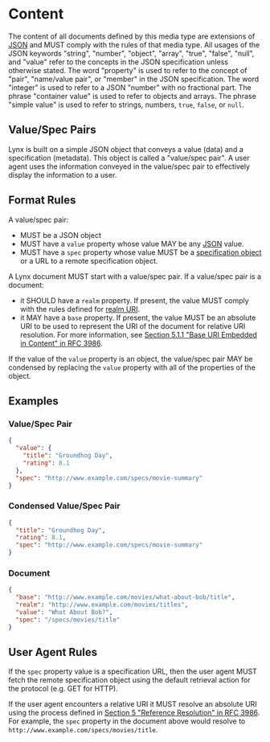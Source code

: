 # Content

The content of all documents defined by this media type are extensions of [JSON](/#json) and MUST comply with the rules of that media type. All usages of the JSON keywords "string", "number", "object", "array", "true", "false", "null", and "value" refer to the concepts in the JSON specification unless otherwise stated. The word "property" is used to refer to the concept of "pair", "name/value pair", or "member" in the JSON specification. The word "integer" is used to refer to a JSON "number" with no fractional part. The phrase "container value" is used to refer to objects and arrays. The phrase "simple value" is used to refer to strings, numbers, `true`, `false`, or `null`.

## Value/Spec Pairs

Lynx is built on a simple JSON object that conveys a value (data) and a specification (metadata). This object is called a "value/spec pair". A user agent uses the information conveyed in the value/spec pair to effectively display the information to a user.

## Format Rules

A value/spec pair:

- MUST be a JSON object
- MUST have a `value` property whose value MAY be any [JSON](/#json) value.
- MUST have a `spec` property whose value MUST be a [specification object](/specifications/) or a URL to a remote specification object.

A Lynx document MUST start with a value/spec pair. If a value/spec pair is a document:

- it SHOULD have a `realm` property. If present, the value MUST comply with the rules defined for [realm URI](/realm/).
- it MAY have a `base` property. If present, the value MUST be an absolute URI to be used to represent the URI of the document for relative URI resolution. For more information, see [Section 5.1.1 "Base URI Embedded in Content" in RFC 3986](/references/#rfc-3986).

If the value of the `value` property is an object, the value/spec pair MAY be condensed by
replacing the `value` property with all of the properties of the object.

## Examples

### Value/Spec Pair

```json
{
  "value": {
    "title": "Groundhog Day",
    "rating": 8.1
  },
  "spec": "http://www.example.com/specs/movie-summary"
}
```

### Condensed Value/Spec Pair

```json
{
  "title": "Groundhog Day",
  "rating": 8.1,
  "spec": "http://www.example.com/specs/movie-summary"
}
```

### Document

```json
{
  "base": "http://www.example.com/movies/what-about-bob/title",
  "realm": "http://www.example.com/movies/titles",
  "value": "What About Bob?",
  "spec": "/specs/movies/title"
}
```

## User Agent Rules

If the `spec` property value is a specification URL, then the user agent MUST fetch the remote specification object using the default retrieval action for the protocol (e.g. GET for HTTP).

If the user agent encounters a relative URI it MUST resolve an absolute URI using the process defined in [Section 5 "Reference Resolution" in RFC 3986](/references/#rfc-3986). For example, the `spec` property in the document above would resolve to `http://www.example.com/specs/movies/title`.
